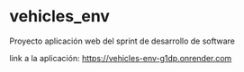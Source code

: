 # vehicles_env
Proyecto aplicación web del sprint de desarrollo de software

link a la aplicación: https://vehicles-env-g1dp.onrender.com
